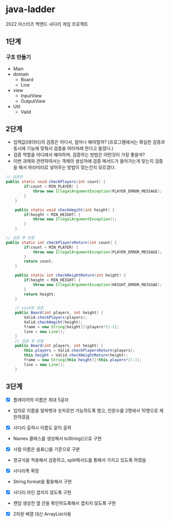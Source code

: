 # java-ladder
2022 마스터즈 백엔드 사다리 게임 프로젝트

## 1단계

### 구조 만들기

- Main</br>
- domain</br>
    - Board</br>
    - Line</br>
- view</br>
    - InputView</br>
    - OutputView</br>
- Util</br>
    - Vaild</br>

## 2단계

- 입력값(데이터)의 검증은 어디서, 얼마나 해야할까? (프로그램에서는 확실한 검증과 동시에 기능에 맞춰서 검증을 여러차례 한다고 들었다.)
- 검증 역할을 어디에서 해야하며, 검증하는 방법은 어떤것이 가장 좋을까?
- 이번 과제와 관련하여서는 객체의 생성자에 검증 메서드가 들어가는게 맞는지 검증을 해서 파라미터로 넣어주는 방법이 맞는건지 모르겠다. 
```java
// 검증만
public static void checkPlayers(int count) {
        if(count < MIN_PLAYER) {
            throw new IllegalArgumentException(PLAYER_ERROR_MESSAGE);
        }
    }

    public static void checkHegiht(int height) {
        if(height < MIN_HEIGHT) {
            throw new IllegalArgumentException();
        }
    }
```

```java
// 검증 후 반환
public static int checkPlayersReturn(int count) {
        if(count < MIN_PLAYER) {
            throw new IllegalArgumentException(PLAYER_ERROR_MESSAGE);
        }
        return count;
    }

    public static int checkHeightReturn(int height) {
        if(height < MIN_HEIGHT) {
            throw new IllegalArgumentException(HEIGHT_ERROR_MESSGAE);
        }
        return height;
    }
```

```java
    // void로 검증
    public Board(int players, int height) {
        Valid.checkPlayers(players);
        Valid.checkHegiht(height);
        frame = new String[height][(players*2)-1];
        line = new Line();
    }
    // 검증 후 반환
    public Board(int players, int height) {
        this.players = Valid.checkPlayersReturn(players);
        this.height = Valid.checkHeightReturn(height);
        frame = new String[this.height][(this.players*2)-1];
        line = new Line();
    }
```

## 3단계

- [x] 플레이어의 이름은 최대 5글자
- 임의로 이름을 알파벳과 숫자로만 가능하도록 했고, 인원수를 2명에서 10명으로 제한하였음

- [x] 사다리 출력시 이름도 같이 출력
- Names 클래스를 생성해서 toString()으로 구현

- [x] 사람 이름은 쉼표(,)를 기준으로 구분
- 정규식을 적용해서 검증하고, split메서드를 통해서 가지고 있도록 하였음

- [x] 사다리폭 확장
- String.format을 활용해서 구현

- [x] 사다리 라인 겹치지 않도록 구현
- 랜덤 생성전 옆 칸을 확인하도록해서 겹치지 않도록 구현

- [x] 2차원 배열 대신 ArrayList사용
